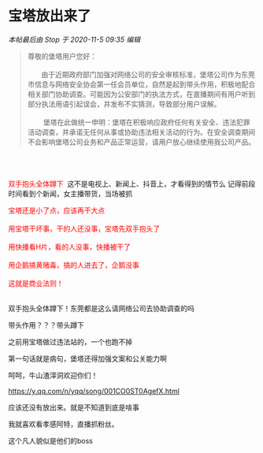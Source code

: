 # 宝塔放出来了


<i class="pstatus"> 本帖最后由 Stop 于 2020-11-5 09:35 编辑 </i><br />
<div class="quote"><blockquote>尊敬的堡塔用户您好：<br />
<br />
&nbsp; &nbsp;&nbsp; &nbsp; 由于近期政府部门加强对网络公司的安全审核标准，堡塔公司作为东莞市信息与网络安全协会第一任会员单位，自然是起到带头作用，积极地配合相关部门协助调查。可能因为公安部门的执法方式，在直播期间有用户听到部分执法用语引起误会，并发布不实猜测，导致部分用户误解。<br />
<br />
&nbsp; &nbsp;&nbsp; &nbsp;&nbsp;&nbsp;堡塔在此做统一申明：堡塔在积极响应政府任何有关安全、违法犯罪活动调查，并承诺无任何从事或协助违法相关活动的行为。在安全调查期间不会影响堡塔公司业务和产品正常运营，请用户放心继续使用我公司产品。</blockquote></div><br />
<br />
<br />
<font color="Red">双手抱头全体蹲下</font> <img src="static/image/smiley/default/lol.gif" smilieid="12" border="0" alt="" /> 这不是电视上、新闻上、抖音上，才看得到的情节么<img src="static/image/smiley/default/lol.gif" smilieid="12" border="0" alt="" /> 记得前段时间看到个新闻，女主播带货，当场被抓<img src="static/image/smiley/default/lol.gif" smilieid="12" border="0" alt="" />

<font color="Red">宝塔还是小了点，应该再干大点<br />
<br />
用宝塔干坏事，干的人还没事，宝塔先双手抱头了<br />
<br />
用快播看H片，看的人没事，快播被干了<br />
<br />
用企鹅搞黄赌毒，搞的人进去了，企鹅没事<br />
<br />
这就是商业法则！<br />
<br />
</font>

双手抱头全体蹲下！东莞都是这么请网络公司去协助调查的吗<img src="static/image/smiley/default/sweat.gif" smilieid="10" border="0" alt="" />

带头作用？？？带头蹲下

之前用宝塔做过违法站的，一个也跑不掉<img src="static/image/smiley/default/lol.gif" smilieid="12" border="0" alt="" />

第一句话就是病句，堡塔还得加强文案和公关能力啊

呵呵，牛山渣滓洞欢迎你们！

https://y.qq.com/n/yqq/song/001CO0ST0AgefX.html

应该还没有放出来。就是不知道到底是啥事<img src="static/image/smiley/default/titter.gif" smilieid="9" border="0" alt="" />

我就喜欢看孝感阿特，直播抓粉丝。

这个凡人貌似是他们的boss <br />
<img id="aimg_qSv48" onclick="zoom(this, this.src, 0, 0, 0)" class="zoom" src="https://img.cy/images/2020/11/04/image.png" onmouseover="img_onmouseoverfunc(this)" onload="thumbImg(this)" border="0" alt="" />
